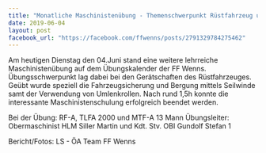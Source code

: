 ```yaml
---
title: "Monatliche Maschinistenübung - Themenschwerpunkt Rüstfahrzeug und Seilwinde"
date: 2019-06-04
layout: post
facebook_url: "https://facebook.com/ffwenns/posts/2791329784275462"
---
```


Am heutigen Dienstag den 04.Juni stand eine weitere lehrreiche Maschinistenübung auf dem Übungskalender der FF Wenns. Übungsschwerpunkt lag dabei bei den Gerätschaften des Rüstfahrzeuges. Geübt wurde speziell die Fahrzeugsicherung und Bergung mittels Seilwinde samt der Verwendung von Umlenkrollen. Nach rund 1,5h konnte die interessante Maschinistenschulung erfolgreich beendet werden.

Bei der Übung:
RF-A, TLFA 2000 und MTF-A
13 Mann 
Übungsleiter: Obermaschinist HLM Siller Martin und Kdt. Stv. OBI Gundolf Stefan 1

Bericht/Fotos: LS - ÖA Team FF Wenns